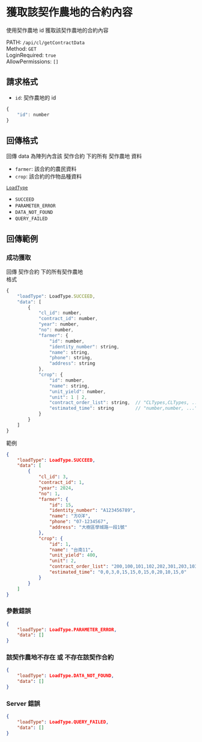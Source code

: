 # 獲取該契作農地的合約內容

使用契作農地 id 獲取該契作農地的合約內容

PATH: `/api/cl/getContractData`  
Method: `GET`  
LoginRequired: `true`  
AllowPermissions: `[]`  


## 請求格式
* `id`: 契作農地的 id

```js
{
    "id": number
}
```


## 回傳格式

回傳 data 為陣列內含該 契作合約 下的所有 契作農地 資料  

* `farmer`: 該合約的農民資料
* `crop`: 該合約的作物品種資料


[`LoadType`](../../../types.md#loadtype)  
* `SUCCEED`
* `PARAMETER_ERROR`
* `DATA_NOT_FOUND`
* `QUERY_FAILED`



## 回傳範例
### 成功獲取
回傳 契作合約 下的所有契作農地  
格式  
```js
{
    "loadType": LoadType.SUCCEED,
    "data": [
        {
            "cl_id": number,
            "contract_id": number,
            "year": number,
            "no": number,
            "farmer": {
                "id": number,
                "identity_number": string,
                "name": string,
                "phone": string,
                "address": string
            },
            "crop": {
                "id": number,
                "name": string,
                "unit_yield": number,
                "unit": 1 | 2,
                "contract_order_list": string,  // "CLTypes,CLTypes, ..."
                "estimated_time": string        // "number,number, ..."
            }
        }
    ]
}
```
範例  
```json
{
    "loadType": LoadType.SUCCEED,
    "data": [
        {
            "cl_id": 3,
            "contract_id": 1,
            "year": 2024,
            "no": 1,
            "farmer": {
                "id": 15,
                "identity_number": "A123456789",
                "name": "方O洋",
                "phone": "07-1234567",
                "address": "大樹區學城路一段1號"
            },
            "crop": {
                "id": 1,
                "name": "台南11",
                "unit_yield": 400,
                "unit": 2,
                "contract_order_list": "200,100,101,102,202,301,203,103,302,201,303,304,104",
                "estimated_time": "0,0,3,0,15,15,0,15,0,20,10,15,0"
            }
        }
    ]
}
```

### 參數錯誤
```json
{
    "loadType": LoadType.PARAMETER_ERROR,
    "data": []
}
```

### 該契作農地不存在 或 不存在該契作合約
```json
{
    "loadType": LoadType.DATA_NOT_FOUND,
    "data": []
}
```

### Server 錯誤  
```json
{
    "loadType": LoadType.QUERY_FAILED,
    "data": []
}
```
